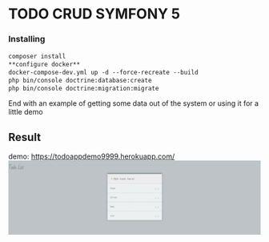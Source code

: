 # TODO CRUD SYMFONY 5

### Installing

```
composer install
**configure docker**
docker-compose-dev.yml up -d --force-recreate --build
php bin/console doctrine:database:create
php bin/console doctrine:migration:migrate
```

End with an example of getting some data out of the system or using it for a little demo

## Result
demo: https://todoappdemo9999.herokuapp.com/
![Image of Yaktocat](image1.png)